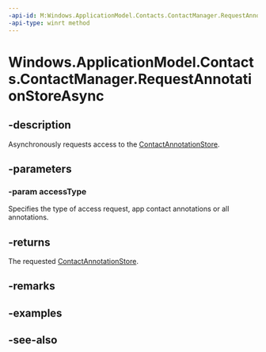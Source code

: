 ----api-id: M:Windows.ApplicationModel.Contacts.ContactManager.RequestAnnotationStoreAsync(Windows.ApplicationModel.Contacts.ContactAnnotationStoreAccessType)
-api-type: winrt method
---<!-- Method syntaxpublic Windows.Foundation.IAsyncOperation<Windows.ApplicationModel.Contacts.ContactAnnotationStore> RequestAnnotationStoreAsync(Windows.ApplicationModel.Contacts.ContactAnnotationStoreAccessType accessType)--># Windows.ApplicationModel.Contacts.ContactManager.RequestAnnotationStoreAsync## -descriptionAsynchronously requests access to the [ContactAnnotationStore](contactannotationstore.md).## -parameters### -param accessTypeSpecifies the type of access request, app contact annotations or all annotations.## -returnsThe requested [ContactAnnotationStore](contactannotationstore.md).## -remarks## -examples## -see-also